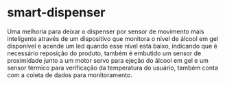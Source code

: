 # smart-dispenser

Uma melhoria para deixar o dispenser por sensor de movimento mais inteligente através de um dispositivo que monitora o nível de álcool em gel disponível e acende um led quando esse nível está baixo, indicando que é necessário reposição do produto, também é embutido um sensor de proximidade junto a um motor servo para ejeção do álcool em gel e um sensor térmico para verificação da temperatura do usuário, também conta com a coleta de dados para monitoramento.
